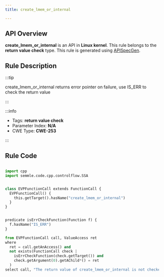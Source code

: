 ```yaml
---
title: create_lmem_or_internal

---
```



## API Overview
**create_lmem_or_internal** is an API in **Linux kernel**. This rule belongs to the **return value check** type. This rule is generated using [APISpecGen](../../tools/APISpecGen).
## Rule Description

:::tip

create_lmem_or_internal returns error pointer on failure, use IS_ERR to check the return value

:::

:::info

- Tags: **return value check**
- Parameter Index: **N/A**
- CWE Type: **CWE-253**

:::

## Rule Code
```python

import cpp
import semmle.code.cpp.controlflow.SSA


class EVPFunctionCall extends FunctionCall {
  EVPFunctionCall() {
    this.getTarget().hasName("create_lmem_or_internal")
  }
}


predicate isErrCheckFunction(Function f) {
  f.hasName("IS_ERR") 
}

from EVPFunctionCall call, ValueAccess ret
where
  ret = call.getAnAccess() and
  not exists(FunctionCall check |
    isErrCheckFunction(check.getTarget()) and
    check.getArgument(0).getAChild*() = ret
  )
select call, "The return value of create_lmem_or_internal is not checked with IS_ERR."
    
```